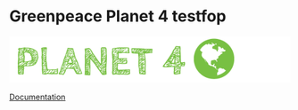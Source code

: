 # Greenpeace Planet 4 testfop

![Planet4](./planet4.png)

[Documentation](https://support.greenpeace.org/planet4/nro-customization/deployment)
